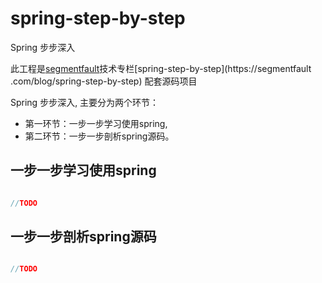 # spring-step-by-step

Spring 步步深入

此工程是[segmentfault](https://segmentfault.com)技术专栏[spring-step-by-step](https://segmentfault
.com/blog/spring-step-by-step) 配套源码项目

Spring 步步深入, 主要分为两个环节： 
- 第一环节：一步一步学习使用spring, 
- 第二环节：一步一步剖析spring源码。


## 一步一步学习使用spring

```java 

//TODO

```

## 一步一步剖析spring源码

```java 

//TODO

```